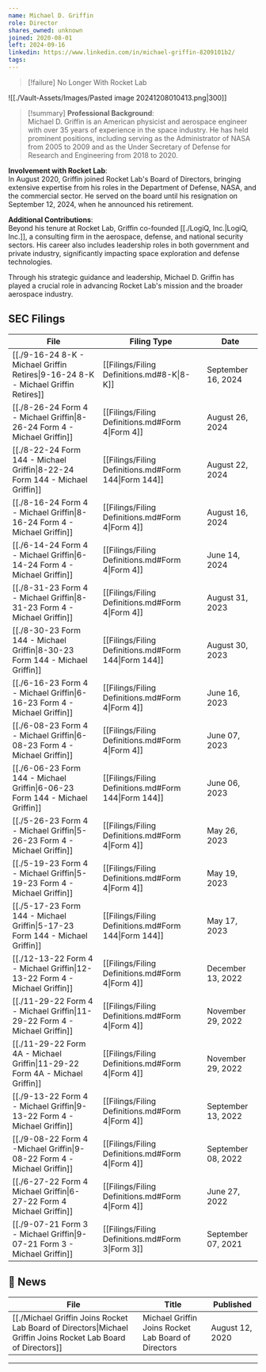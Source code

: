 ```yaml
---
name: Michael D. Griffin
role: Director
shares_owned: unknown
joined: 2020-08-01
left: 2024-09-16
linkedin: https://www.linkedin.com/in/michael-griffin-8209101b2/
tags: 
---
```


>[!failure] No Longer With Rocket Lab

![[./Vault-Assets/Images/Pasted image 20241208010413.png|300]]

>[!summary]
**Professional Background**:  
Michael D. Griffin is an American physicist and aerospace engineer with over 35 years of experience in the space industry. He has held prominent positions, including serving as the Administrator of NASA from 2005 to 2009 and as the Under Secretary of Defense for Research and Engineering from 2018 to 2020.
>
**Involvement with Rocket Lab**:  
In August 2020, Griffin joined Rocket Lab's Board of Directors, bringing extensive expertise from his roles in the Department of Defense, NASA, and the commercial sector. He served on the board until his resignation on September 12, 2024, when he announced his retirement.
>
**Additional Contributions**:  
Beyond his tenure at Rocket Lab, Griffin co-founded [[./LogiQ, Inc.|LogiQ, Inc.]], a consulting firm in the aerospace, defense, and national security sectors. His career also includes leadership roles in both government and private industry, significantly impacting space exploration and defense technologies.
>
Through his strategic guidance and leadership, Michael D. Griffin has played a crucial role in advancing Rocket Lab's mission and the broader aerospace industry.

## SEC Filings

| File                                                                                                 | Filing Type                                          | Date               |
| ---------------------------------------------------------------------------------------------------- | ---------------------------------------------------- | ------------------ |
| [[./9-16-24 8-K - Michael Griffin Retires\|9-16-24 8-K - Michael Griffin Retires]] | [[Filings/Filing Definitions.md#8-K\|8-K]]           | September 16, 2024 |
| [[./8-26-24 Form 4 - Michael Griffin\|8-26-24 Form 4 - Michael Griffin]]        | [[Filings/Filing Definitions.md#Form 4\|Form 4]]     | August 26, 2024    |
| [[./8-22-24 Form 144 - Michael Griffin\|8-22-24 Form 144 - Michael Griffin]]  | [[Filings/Filing Definitions.md#Form 144\|Form 144]] | August 22, 2024    |
| [[./8-16-24 Form 4 - Michael Griffin\|8-16-24 Form 4 - Michael Griffin]]        | [[Filings/Filing Definitions.md#Form 4\|Form 4]]     | August 16, 2024    |
| [[./6-14-24 Form 4 - Michael Griffin\|6-14-24 Form 4 - Michael Griffin]]        | [[Filings/Filing Definitions.md#Form 4\|Form 4]]     | June 14, 2024      |
| [[./8-31-23 Form 4 - Michael Griffin\|8-31-23 Form 4 - Michael Griffin]]        | [[Filings/Filing Definitions.md#Form 4\|Form 4]]     | August 31, 2023    |
| [[./8-30-23 Form 144 - Michael Griffin\|8-30-23 Form 144 - Michael Griffin]]  | [[Filings/Filing Definitions.md#Form 144\|Form 144]] | August 30, 2023    |
| [[./6-16-23 Form 4 - Michael Griffin\|6-16-23 Form 4 - Michael Griffin]]        | [[Filings/Filing Definitions.md#Form 4\|Form 4]]     | June 16, 2023      |
| [[./6-08-23 Form 4 - Michael Griffin\|6-08-23 Form 4 - Michael Griffin]]        | [[Filings/Filing Definitions.md#Form 4\|Form 4]]     | June 07, 2023      |
| [[./6-06-23 Form 144 - Michael Griffin\|6-06-23 Form 144 - Michael Griffin]]  | [[Filings/Filing Definitions.md#Form 144\|Form 144]] | June 06, 2023      |
| [[./5-26-23 Form 4 - Michael Griffin\|5-26-23 Form 4 - Michael Griffin]]        | [[Filings/Filing Definitions.md#Form 4\|Form 4]]     | May 26, 2023       |
| [[./5-19-23 Form 4 - Michael Griffin\|5-19-23 Form 4 - Michael Griffin]]        | [[Filings/Filing Definitions.md#Form 4\|Form 4]]     | May 19, 2023       |
| [[./5-17-23 Form 144 - Michael Griffin\|5-17-23 Form 144 - Michael Griffin]]  | [[Filings/Filing Definitions.md#Form 144\|Form 144]] | May 17, 2023       |
| [[./12-13-22 Form 4 - Michael Griffin\|12-13-22 Form 4 - Michael Griffin]]      | [[Filings/Filing Definitions.md#Form 4\|Form 4]]     | December 13, 2022  |
| [[./11-29-22 Form 4 - Michael Griffin\|11-29-22 Form 4 - Michael Griffin]]      | [[Filings/Filing Definitions.md#Form 4\|Form 4]]     | November 29, 2022  |
| [[./11-29-22 Form 4A - Michael Griffin\|11-29-22 Form 4A - Michael Griffin]]    | [[Filings/Filing Definitions.md#Form 4\|Form 4]]     | November 29, 2022  |
| [[./9-13-22 Form 4 - Michael Griffin\|9-13-22 Form 4 - Michael Griffin]]        | [[Filings/Filing Definitions.md#Form 4\|Form 4]]     | September 13, 2022 |
| [[./9-08-22 Form 4 -Michael Griffin\|9-08-22 Form 4 -Michael Griffin]]          | [[Filings/Filing Definitions.md#Form 4\|Form 4]]     | September 08, 2022 |
| [[./6-27-22 Form 4 Michael Griffin\|6-27-22 Form 4 Michael Griffin]]            | [[Filings/Filing Definitions.md#Form 4\|Form 4]]     | June 27, 2022      |
| [[./9-07-21 Form 3 - Michael Griffin\|9-07-21 Form 3 - Michael Griffin]]        | [[Filings/Filing Definitions.md#Form 3\|Form 3]]     | September 07, 2021 |


## 📰 News
| File                                                                                                                 | Title                                                | Published       |
| -------------------------------------------------------------------------------------------------------------------- | ---------------------------------------------------- | --------------- |
| [[./Michael Griffin Joins Rocket Lab Board of Directors\|Michael Griffin Joins Rocket Lab Board of Directors]] | Michael Griffin Joins Rocket Lab Board of Directors  | August 12, 2020 |


---

